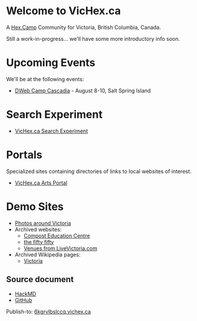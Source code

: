 # Welcome to VicHex.ca

A [Hex.Camp](https://hex.camp/) Community for Victoria, British Columbia, Canada.

Still a work-in-progress... we'll have some more introductory info soon.

# Upcoming Events

We'll be at the following events:

* [DWeb Camp Cascadia](https://dwebyvr.org/camp/) - August 8-10, Salt Spring Island

# Search Experiment

* [VicHex.ca Search Experiment](https://6kgruqaeaaaa.vichex.ca/)

# Portals

Specialized sites containing directories of links to local websites of interest.

* [VicHex.ca Arts Portal](https://6kgrvqaaaaaq.vichex.ca/)

# Demo Sites

  * [Photos around Victoria](https://2kgrv5ga2i.vichex.ca/)
  * Archived websites:
    * [Compost Education Centre](https://6kgrvlcuqdaq.vichex.ca/) 
    * [the fifty fifty](https://6kgrvlbmy3wq.vichex.ca/)
    * [Venues from LiveVictoria.com](https://6kgrvlfnfeya.vichex.ca/)
  * Archived Wikipedia pages:
    * [Victoria](https://6kgrwaaaaaaa.vichex.ca/) 

## Source document

* [HackMD](https://hackmd.io/6FkLrVrdRXqrJAC8vfmhOw)
* [GitHub](https://github.com/hexcamp/hackmd-notes/blob/main/vichex-welcome/index.md)

Publish-to: [6kgrvlbslccq.vichex.ca](https://6kgrvlbslccq.vichex.ca6kg6rsaaaaaa.vanhex.ca/)


